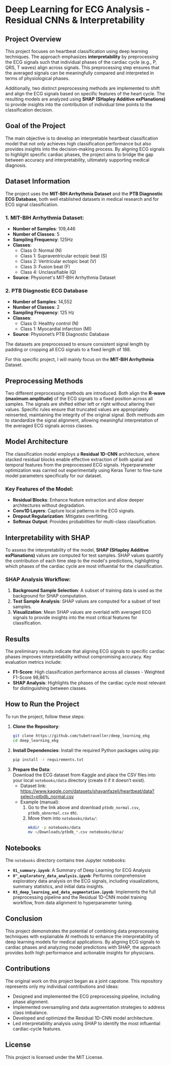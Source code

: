 # Deep Learning for ECG Analysis - Residual CNNs & Interpretability

## Project Overview
This project focuses on heartbeat classification using deep learning techniques. The approach emphasizes **interpretability** by preprocessing the ECG signals such that individual phases of the cardiac cycle (e.g., P, QRS, T waves) align across signals. This preprocessing step ensures that the averaged signals can be meaningfully compared and interpreted in terms of physiological phases.

Additionally, two distinct preprocessing methods are implemented to shift and align the ECG signals based on specific features of the heart cycle. The resulting models are analyzed using **SHAP (SHapley Additive exPlanations)** to provide insights into the contribution of individual time points to the classification decision.

## Goal of the Project
The main objective is to develop an interpretable heartbeat classification model that not only achieves high classification performance but also provides insights into the decision-making process. By aligning ECG signals to highlight specific cardiac phases, the project aims to bridge the gap between accuracy and interpretability, ultimately supporting medical diagnosis.

## Dataset Information
The project uses the **MIT-BIH Arrhythmia Dataset** and the **PTB Diagnostic ECG Database**, both well etablished datasets in medical research and for ECG signal classification.

### 1. MIT-BIH Arrhythmia Dataset:
- **Number of Samples**: 109,446
- **Number of Classes**: 5
- **Sampling Frequency**: 125Hz
- **Classes**:
  - Class 0: Normal (N)
  - Class 1: Supraventricular ectopic beat (S)
  - Class 2: Ventricular ectopic beat (V)
  - Class 3: Fusion beat (F)
  - Class 4: Unclassifiable (Q)
- **Source**: Physionet's MIT-BIH Arrhythmia Dataset

### 2. PTB Diagnostic ECG Database
- **Number of Samples**: 14,552  
- **Number of Classes**: 2  
- **Sampling Frequency**: 125 Hz  
- **Classes**:  
  - Class 0: Healthy control (N)  
  - Class 1: Myocardial infarction (MI)  
- **Source**: Physionet’s PTB Diagnostic Database  

The datasets are preprocessed to ensure consistent signal length by padding or cropping all ECG signals to a fixed length of 188.

For this specific project, I will mainly focus on the **MIT-BIH Arrhythmia** Dataset.

## Preprocessing Methods
Two different preprocessing methods are introduced. Both align the **R-wave (maximum amplitude)** of the ECG signals to a fixed position across all samples. The signals are shifted either left or right without altering their values. Specific rules ensure that truncated values are appropriately reinserted, maintaining the integrity of the original signal.
Both methods aim to standardize the signal alignment, allowing meaningful interpretation of the averaged ECG signals across classes.

## Model Architecture
The classification model employs a **Residual 1D-CNN** architecture, where stacked residual blocks enable effective extraction of both spatial and temporal features from the preprocessed ECG signals. Hyperparameter optimization was carried out experimentally using Keras Tuner to fine-tune model parameters specifically for our dataset.

### Key Features of the Model:
- **Residual Blocks**: Enhance feature extraction and allow deeper architectures without degradation.
- **Conv1D Layers**: Capture local patterns in the ECG signals.
- **Dropout Regularization**: Mitigates overfitting.
- **Softmax Output**: Provides probabilities for multi-class classification.

## Interpretability with SHAP
To assess the interpretability of the model, **SHAP (SHapley Additive exPlanations)** values are computed for test samples. SHAP values quantify the contribution of each time step to the model's predictions, highlighting which phases of the cardiac cycle are most influential for the classification.

### SHAP Analysis Workflow:
1. **Background Sample Selection**: A subset of training data is used as the background for SHAP computation.
2. **Test Sample Analysis**: SHAP values are computed for a subset of test samples.
3. **Visualization**: Mean SHAP values are overlaid with averaged ECG signals to provide insights into the most critical features for classification.

## Results
The preliminary results indicate that aligning ECG signals to specific cardiac phases improves interpretability without compromising accuracy. Key evaluation metrics include:
- **F1-Score**: High classification performance across all classes - Weighted F1-Score 98,86%
- **SHAP Analysis**: Highlights the phases of the cardiac cycle most relevant for distinguishing between classes.

## How to Run the Project
To run the project, follow these steps:

1. **Clone the Repository**:
   ```bash
   git clone https://github.com/tubetraveller/deep_learning_ekg
   cd deep_learning_ekg
   ```
2. **Install Dependencies**:
   Install the required Python packages using pip:
   ```bash
   pip install -r requirements.txt
   ```
3. **Prepare the Data**:  
   Download the ECG dataset from Kaggle and place the CSV files into your local `notebooks/data` directory (create it if it doesn’t exist).  
   - Dataset link: https://www.kaggle.com/datasets/shayanfazeli/heartbeat/data?select=ptbdb_normal.csv  
   - Example (manual):  
     1. Go to the link above and download `ptbdb_normal.csv`, `ptbdb_abnormal.csv` etc.  
     2. Move them into `notebooks/data/`:
        ```bash
        mkdir -p notebooks/data
        mv ~/Downloads/ptbdb_*.csv notebooks/data/
        ```
## Notebooks
The `notebooks` directory contains tree Jupyter notebooks:  
- **`01_summary.ipynb`**: A Summary of Deep Learning for ECG Analysis
- **`0"_exploratory_data_analysis.ipynb`**: Performs comprehensive exploratory data analysis on the ECG signals, including visualizations, summary statistics, and initial data insights.  
- **`03_deep_learning_and_data_augmentation.ipynb`**: Implements the full preprocessing pipeline and the Residual 1D-CNN model training workflow, from data alignment to hyperparameter tuning.

## Conclusion
This project demonstrates the potential of combining data preprocessing techniques with explainable AI methods to enhance the interpretability of deep learning models for medical applications. By aligning ECG signals to cardiac phases and analyzing model predictions with SHAP, the approach provides both high performance and actionable insights for physicians.

## Contributions
The original work on this project began as a joint capstone. This repository represents only my individual contributions and ideas:
- Designed and implemented the ECG preprocessing pipeline, including phase alignment.
- Implemented oversampling and data augmentation strategies to address class imbalance.
- Developed and optimized the Residual 1D-CNN model architecture.
- Led interpretability analysis using SHAP to identify the most influential cardiac-cycle features.

## License
This project is licensed under the MIT License. 